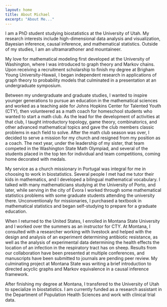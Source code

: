 ```yaml
---
layout: home
title: About Michael
excerpt: "About Me..."
---
```


I am a PhD student studying biostatistics at the University of Utah. My research interests include high-dimensional data analysis and visualization, Bayesian inference, causal inference, and mathematical statistics. Outside of my studies, I am an ultramarathoner and mountaineer.


My love for mathematical modeling first developed at the University of Washington, where I was introduced to graph theory and Markov chains. Upon receiving a recruitment scholarship to finish my degree at Brigham Young University-Hawaii, I began independent research in applications of graph theory to probability models that culminated in a presentation at an undergraduate symposium.

Between my undergraduate and graduate studies, I wanted to inspire younger generations to pursue an education in the mathematical sciences and worked as a teaching aide for Johns Hopkins Center for Talented Youth (CTY), then volunteered as a math coach for homeschool students who wanted to start a math club. As the lead for the development of activities at that club, I taught introductory topology, game theory, combinatorics, and other advanced mathematical topics and gave the club members classic problems in each field to solve. After the math club season was over, I decided to serve a mission for my church and resigned from my position as a coach. The next year, under the leadership of my sister, that team competed in the Washington State Math Olympiad, and several of the students placed in the top ten for individual and team competitions, coming home decorated with medals.

My service as a church missionary in Portugal was integral for me in choosing to work in biostatistics. Several people I met had me tutor their kids in mathematics, and I developed a bilingual mathematical vocabulary. I talked with many mathematicians studying at the University of Porto, and later, while serving in the city of Évora I worked through some mathematical statistics problems with some graduate students attending the university there. Unconventionaly for missionaries, I purchased a textbook in mathematical statistics and began self-studying to prepare for a graduate education.

When I returned to the United States, I enrolled in Montana State University and I worked over the summers as an instructor for CTY. At Montana, I consulted with a researcher working with livestock and helped with the design and analysis of an experiment determining antibiotic resistance, as well as the analysis of experimental data determining the health effects the location of an infection in the respiratory tract has on sheep. Results from our collaboration have been presented at multiple conferences, and manuscripts have been submitted to journals are pending peer review. My culminating project at Montana State was writing a brief introduction to directed acyclic graphs and Markov equivalence in a causal inference framework.

After finishing my degree at Montana, I transfered to the University of Utah to specialize in biostatistics. I am currently funded as a research assistant in the Department of Population Health Sciences and work with clinical trial data.
